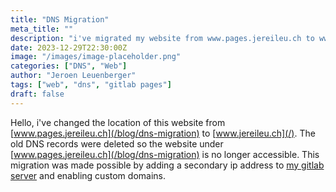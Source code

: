 ```yaml
---
title: "DNS Migration"
meta_title: ""
description: "i've migrated my website from www.pages.jereileu.ch to www.jereileu.ch"
date: 2023-12-29T22:30:00Z
image: "/images/image-placeholder.png"
categories: ["DNS", "Web"]
author: "Jeroen Leuenberger"
tags: ["web", "dns", "gitlab pages"]
draft: false
---
```


Hello,
i've changed the location of this website from [www.pages.jereileu.ch](/blog/dns-migration) to [www.jereileu.ch](/). The old DNS records were deleted so the website under [www.pages.jereileu.ch](/blog/dns-migration) is no longer accessible. This migration was made possible by adding a secondary ip address to [my gitlab server](https://git.jereileu.ch) and enabling custom domains.
